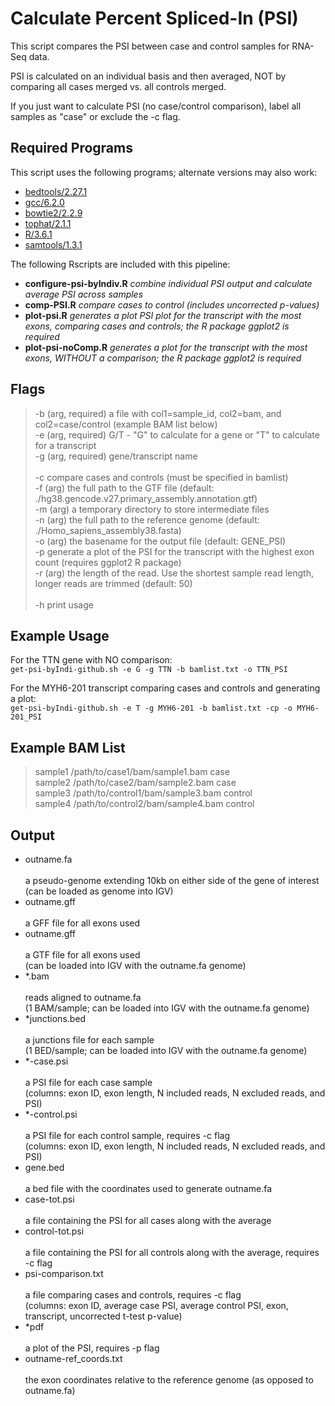 Calculate Percent Spliced-In (PSI)
==================================

This script compares the PSI between case and control samples for RNA-Seq data.

PSI is calculated on an individual basis and then averaged, NOT by comparing all cases merged vs. all controls merged.

If you just want to calculate PSI (no case/control comparison), label all samples as "case" or exclude the -c flag.

Required Programs
-----------------

This script uses the following programs; alternate versions may also work:

  * [bedtools/2.27.1](https://github.com/arq5x/bedtools2)
  * [gcc/6.2.0](https://linuxfromscratch.org/blfs/view/7.10/general/gcc.html)
  * [bowtie2/2.2.9](http://bowtie-bio.sourceforge.net/bowtie2/index.shtml)
  * [tophat/2.1.1](https://ccb.jhu.edu/software/tophat/index.shtml)
  * [R/3.6.1](https://www.r-project.org/)
  * [samtools/1.3.1](http://www.htslib.org/doc/1.3.1/samtools.html)

The following Rscripts are included with this pipeline:

  * **configure-psi-byIndiv.R** *combine individual PSI output and calculate average PSI across samples* 
  * **comp-PSI.R** *compare cases to control (includes uncorrected p-values)*
  * **plot-psi.R** *generates a plot PSI plot for the transcript with the most exons, comparing cases and controls; the R package ggplot2 is required*
  * **plot-psi-noComp.R** *generates a plot for the transcript with the most exons, WITHOUT a comparison; the R package ggplot2 is required*


Flags
-----

> -b (arg, required)     a file with col1=sample_id, col2=bam, and col2=case/control (example BAM list below)<br />
> -e (arg, required)     G/T - \"G\" to calculate for a gene or \"T\" to calculate for a transcript<br />
> -g (arg, required)     gene/transcript name<br />
><br />
> -c                     compare cases and controls (must be specified in bamlist)<br />
> -f (arg)               the full path to the GTF file (default: ./hg38.gencode.v27.primary_assembly.annotation.gtf)<br />
> -m (arg)               a temporary directory to store intermediate files<br />
> -n (arg)               the full path to the reference genome (default: ./Homo_sapiens_assembly38.fasta)<br />
> -o (arg)               the basename for the output file (default: GENE_PSI)<br />
> -p                     generate a plot of the PSI for the transcript with the highest exon count (requires ggplot2 R package)<br />
> -r (arg)               the length of the read. Use the shortest sample read length, longer reads are trimmed (default: 50)<br />
><br />
> -h                     print usage


Example Usage
-------------

For the TTN gene with NO comparison:<br />
    `get-psi-byIndi-github.sh -e G -g TTN -b bamlist.txt -o TTN_PSI`

For the MYH6-201 transcript comparing cases and controls and generating a plot:<br />
    `get-psi-byIndi-github.sh -e T -g MYH6-201 -b bamlist.txt -cp -o MYH6-201_PSI`


Example BAM List
----------------

> sample1	/path/to/case1/bam/sample1.bam	case<br />
> sample2	/path/to/case2/bam/sample2.bam	case<br />
> sample3	/path/to/control1/bam/sample3.bam	control<br />
> sample4	/path/to/control2/bam/sample4.bam	control<br />


Output
------

  * outname.fa<br />		
    a pseudo-genome extending 10kb on either side of the gene of interest<br />
    (can be loaded as genome into IGV)<br />
  * outname.gff<br />			
    a GFF file for all exons used<br />
  * outname.gff<br />			
    a GTF file for all exons used <br />
    (can be loaded into IGV with the outname.fa genome)<br />
  * *.bam<br />				
    reads aligned to outname.fa <br />
    (1 BAM/sample; can be loaded into IGV with the outname.fa genome)<br />
  * *junctions.bed<br />			
    a junctions file for each sample<br />
    (1 BED/sample; can be loaded into IGV with the outname.fa genome)<br />
  * *-case.psi<br />			
    a PSI file for each case sample <br />
    (columns: exon ID, exon length, N included reads, N excluded reads, and PSI)<br /> 
  * *-control.psi<br />			
    a PSI file for each control sample, requires -c flag<br />
    (columns: exon ID, exon length, N included reads, N excluded reads, and PSI)<br /> 
  * gene.bed<br />			
    a bed file with the coordinates used to generate outname.fa<br />
  * case-tot.psi<br />			
    a file containing the PSI for all cases along with the average<br />
  * control-tot.psi<br />		
    a file containing the PSI for all controls along with the average, requires -c flag<br /> 
  * psi-comparison.txt<br />		
    a file comparing cases and controls, requires -c flag<br />
    (columns: exon ID, average case PSI, average control PSI, exon, transcript, uncorrected t-test p-value)<br />
  * *pdf<br />				
    a plot of the PSI, requires -p flag<br />
  * outname-ref_coords.txt<br /> 	
    the exon coordinates relative to the reference genome (as opposed to outname.fa)<br />



